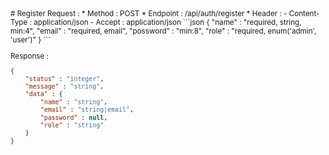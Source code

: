 <small>
# Register
Request :
* Method : POST
* Endpoint : /api/auth/register
* Header :
  - Content-Type : application/json
  - Accept : application/json
```json
{
    "name" : "required, string, min:4",
    "email" : "required, email",
    "possword" : "min:8",
    "role" : "required, enum('admin', 'user')"
}
```

Response :
```json
{
    "status" : "integer",
    "message" : "string",
    "data" : {
        "name" : "string",
        "email" : "string|email",
        "password" : null,
        "role" : "string"
    }
}
```
</small>
